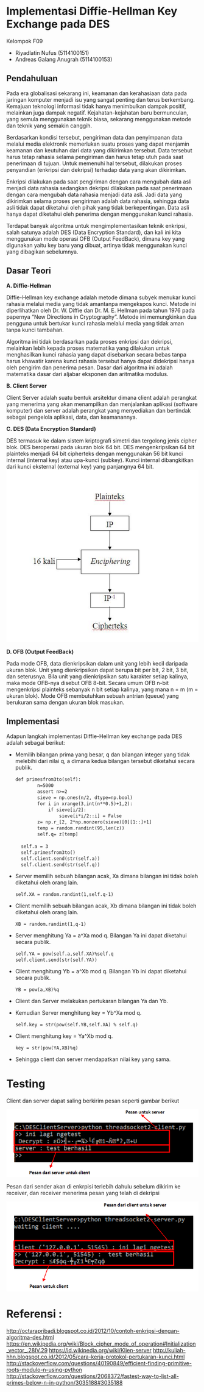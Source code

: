 # Implementasi Diffie-Hellman Key Exchange pada DES

Kelompok F09

- Riyadlatin Nufus (5114100151)
- Andreas Galang Anugrah (5114100153)
## Pendahuluan
Pada era globalisasi sekarang ini, keamanan dan kerahasiaan data pada jaringan komputer menjadi isu yang sangat penting dan terus berkembang. Kemajuan teknologi informasi tidak hanya menimbulkan dampak positif, melainkan juga dampak negatif. Kejahatan-kejahatan baru bermunculan, yang semula menggunakan teknik biasa, sekarang menggunakan metode dan teknik yang semakin canggih.

Berdasarkan kondisi tersebut, pengiriman data dan penyimpanan data melalui media elektronik memerlukan suatu proses yang dapat menjamin keamanan dan keutuhan dari data yang dikirimkan tersebut. Data tersebut harus tetap rahasia selama pengiriman dan harus tetap utuh pada saat penerimaan di tujuan. Untuk memenuhi hal tersebut, dilakukan proses penyandian (enkripsi dan dekripsi) terhadap data yang akan dikirimkan. 

Enkripsi dilakukan pada saat pengiriman dengan cara mengubah data asli menjadi data rahasia sedangkan dekripsi dilakukan pada saat penerimaan dengan cara mengubah data rahasia menjadi data asli. Jadi data yang dikirimkan selama proses pengiriman adalah data rahasia, sehingga data asli tidak dapat diketahui oleh pihak yang tidak berkepentingan. Data asli hanya dapat diketahui oleh penerima dengan menggunakan kunci rahasia.

Terdapat banyak algoritma untuk mengimplementasikan teknik enkripsi, salah satunya adalah DES (Data Encryption Standard), dan kali ini kita menggunakan mode operasi OFB (Output FeedBack), dimana key yang digunakan yaitu key baru yang dibuat, artinya tidak menggunakan kunci yang dibagikan sebelumnya.


## Dasar Teori
**A. Diffie-Hellman**

Diffie-Hellman key exchange adalah metode dimana subyek menukar kunci rahasia melalui media yang tidak amantanpa mengekspos kunci. Metode ini diperlihatkan oleh Dr. W. Diffie dan Dr. M. E. Hellman pada tahun 1976 pada papernya “New Directions in Cryptography”. Metode ini memungkinkan dua pengguna untuk bertukar kunci rahasia melalui media yang tidak aman tanpa kunci tambahan.

Algoritma  ini  tidak  berdasarkan  pada  proses  enkripsi dan  dekripsi,  melainkan  lebih  kepada  proses  matematika yang  dilakukan  untuk  menghasilkan  kunci  rahasia  yang dapat  disebarkan  secara  bebas  tanpa  harus  khawatir karena  kunci  rahasia  tersebut  hanya  dapat  didekripsi hanya  oleh  pengirim  dan  penerima  pesan.  Dasar  dari algoritma  ini  adalah  matematika  dasar  dari  aljabar eksponen dan aritmatika modulus.

**B.  Client Server**

Client Server adalah suatu bentuk arsitektur dimana client adalah perangkat yang menerima yang akan menampilkan dan menjalankan aplikasi (software komputer) dan server adalah perangkat yang menyediakan dan bertindak sebagai pengelola aplikasi, data, dan keamanannya.

**C. DES (Data Encryption Standard)**

DES termasuk ke dalam sistem kriptografi simetri dan tergolong jenis cipher blok. DES beroperasi pada ukuran blok 64 bit. DES mengenkripsikan 64 bit plainteks menjadi 64 bit cipherteks dengan menggunakan 56 bit kunci internal (internal key) atau upa-kunci (subkey). Kunci internal dibangkitkan dari kunci eksternal (external key) yang panjangnya 64 bit. 
![alt_tag](https://github.com/incursio13/kij/blob/master/Doc/global.jpg)

**D.  OFB (Output FeedBack)**

Pada mode OFB, data dienkripsikan dalam unit yang lebih kecil daripada ukuran blok. Unit yang dienkripsikan dapat berupa bit per bit, 2 bit, 3 bit, dan seterusnya. Bila unit yang dienkripsikan satu karakter setiap kalinya, maka mode OFB-nya disebut OFB 8-bit. Secara umum OFB n-bit mengenkripsi plainteks sebanyak n bit setiap kalinya, yang mana n = m (m = ukuran blok). Mode OFB membutuhkan sebuah antrian (queue) yang berukuran sama dengan ukuran blok masukan.

## Implementasi
Adapun langkah implementasi Diffie-Hellman key exchange pada DES adalah sebagai berikut:
- Memilih  bilangan prima  yang  besar, q
  dan  bilangan integer  yang  tidak  melebihi  dari  nilai  q, a dimana kedua bilangan tersebut diketahui secara publik.
      
      def primesfrom3to(self):
              n=5000
              assert n>=2
              sieve = np.ones(n/2, dtype=np.bool)
              for i in xrange(3,int(n**0.5)+1,2):
                  if sieve[i/2]:
                      sieve[i*i/2::i] = False
              z= np.r_[2, 2*np.nonzero(sieve)[0][1::]+1] 
              temp = random.randint(95,len(z))
              self.q= z[temp]
              
        self.a = 3
        self.primesfrom3to()
        self.client.send(str(self.a)) 
        self.client.send(str(self.q))
        
- Server memilih sebuah  bilangan  acak, Xa dimana bilangan ini tidak boleh diketahui oleh orang lain.
     
      self.XA = random.randint(1,self.q-1)

- Client memilih sebuah  bilangan  acak, Xb dimana bilangan ini tidak boleh diketahui oleh orang lain.

      XB = random.randint(1,q-1)

- Server menghitung  Ya = a^Xa mod  q.  Bilangan  Ya ini dapat diketahui secara publik.

      self.YA = pow(self.a,self.XA)%self.q
      self.client.send(str(self.YA))

- Client menghitung  Yb = a^Xb mod  q.  Bilangan  Yb ini dapat diketahui secara publik.

      YB = pow(a,XB)%q

- Client dan Server melakukan pertukaran bilangan Ya dan  Yb.
- Kemudian Server menghitung key = Yb^Xa mod q.

      self.key = str(pow(self.YB,self.XA) % self.q)

- Client menghitung key = Ya^Xb mod q.
         
      key = str(pow(YA,XB)%q)
      
- Sehingga client dan server mendapatkan nilai key yang sama.

# Testing
Client dan server dapat saling berkirim pesan seperti gambar berikut

![alt_tag](https://github.com/incursio13/kij/blob/master/Doc/d.png)

Pesan dari sender akan di enkrpisi terlebih dahulu sebelum dikirim ke receiver, dan receiver menerima pesan yang telah di dekripsi

![alt_tag](https://github.com/incursio13/kij/blob/master/Doc/c.png)

# Referensi : 
http://octarapribadi.blogspot.co.id/2012/10/contoh-enkripsi-dengan-algoritma-des.html
https://en.wikipedia.org/wiki/Block_cipher_mode_of_operation#Initialization_vector_.28IV.29
https://id.wikipedia.org/wiki/Klien-server
http://kuliah-hhn.blogspot.co.id/2012/05/cara-kerja-protokol-pertukaran-kunci.html
http://stackoverflow.com/questions/40190849/efficient-finding-primitive-roots-modulo-n-using-python
http://stackoverflow.com/questions/2068372/fastest-way-to-list-all-primes-below-n-in-python/3035188#3035188
